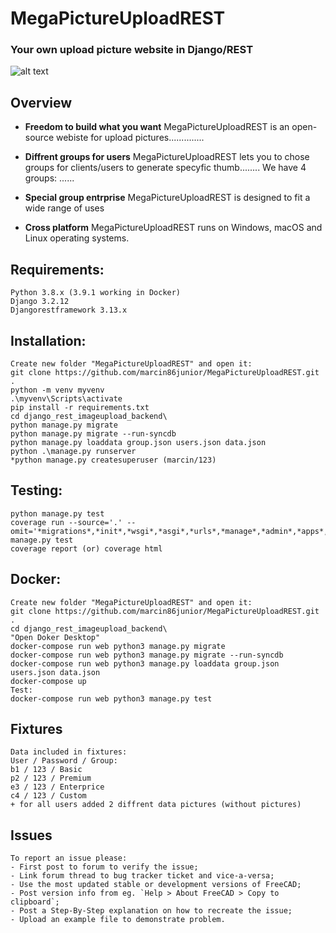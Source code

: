 MegaPictureUploadREST
=====================

### Your own upload picture website in Django/REST

![alt text](http://marcin86.pythonanywhere.com/static/MegaUploadpic.PNG)

Overview
--------

* **Freedom to build what you want**  MegaPictureUploadREST is an open-source 
webiste for upload pictures..............

* **Diffrent groups for users**  MegaPictureUploadREST lets you to chose groups
for clients/users to generate specyfic thumb........ We have 4 groups: ......

* **Special group entrprise** MegaPictureUploadREST is designed to fit a wide
range of uses 

* **Cross platform** MegaPictureUploadREST runs on Windows, macOS and Linux
operating systems.

Requirements:
-------------

	Python 3.8.x (3.9.1 working in Docker)
	Django 3.2.12
	Djangorestframework 3.13.x

Installation:
-------------


	Create new folder "MegaPictureUploadREST" and open it:
	git clone https://github.com/marcin86junior/MegaPictureUploadREST.git .
	python -m venv myvenv
	.\myvenv\Scripts\activate
	pip install -r requirements.txt
	cd django_rest_imageupload_backend\
	python manage.py migrate
	python manage.py migrate --run-syncdb
	python manage.py loaddata group.json users.json data.json
	python .\manage.py runserver
	*python manage.py createsuperuser (marcin/123)


Testing:
--------

	python manage.py test
	coverage run --source='.' --omit='*migrations*,*init*,*wsgi*,*asgi*,*urls*,*manage*,*admin*,*apps*,*settings*,*test*,*seriali*' manage.py test
	coverage report (or) coverage html


Docker:
-------

	Create new folder "MegaPictureUploadREST" and open it:
	git clone https://github.com/marcin86junior/MegaPictureUploadREST.git .
	cd django_rest_imageupload_backend\
	"Open Doker Desktop"
	docker-compose run web python3 manage.py migrate
	docker-compose run web python3 manage.py migrate --run-syncdb
	docker-compose run web python3 manage.py loaddata group.json users.json data.json
	docker-compose up
	Test:
	docker-compose run web python3 manage.py test


Fixtures
--------


	Data included in fixtures:
	User / Password / Group:
	b1 / 123 / Basic
	p2 / 123 / Premium
	e3 / 123 / Enterprice
	c4 / 123 / Custom
	+ for all users added 2 diffrent data pictures (without pictures)


Issues
------


	To report an issue please:
	- First post to forum to verify the issue; 
	- Link forum thread to bug tracker ticket and vice-a-versa; 
	- Use the most updated stable or development versions of FreeCAD; 
	- Post version info from eg. `Help > About FreeCAD > Copy to clipboard`; 
	- Post a Step-By-Step explanation on how to recreate the issue; 
	- Upload an example file to demonstrate problem. 

